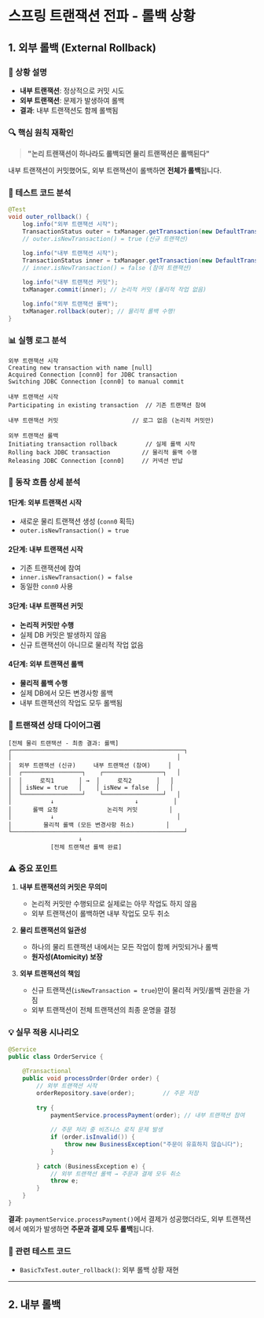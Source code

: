 # 스프링 트랜잭션 전파 - 롤백 상황

## 1. 외부 롤백 (External Rollback)

### 📝 상황 설명
- **내부 트랜잭션**: 정상적으로 커밋 시도
- **외부 트랜잭션**: 문제가 발생하여 롤백
- **결과**: 내부 트랜잭션도 함께 롤백됨

### 🔍 핵심 원칙 재확인
> **"논리 트랜잭션이 하나라도 롤백되면 물리 트랜잭션은 롤백된다"**

내부 트랜잭션이 커밋했어도, 외부 트랜잭션이 롤백하면 **전체가 롤백**됩니다.

### 🧪 테스트 코드 분석
```java
@Test
void outer_rollback() {
    log.info("외부 트랜잭션 시작");
    TransactionStatus outer = txManager.getTransaction(new DefaultTransactionAttribute());
    // outer.isNewTransaction() = true (신규 트랜잭션)

    log.info("내부 트랜잭션 시작");
    TransactionStatus inner = txManager.getTransaction(new DefaultTransactionAttribute());
    // inner.isNewTransaction() = false (참여 트랜잭션)
    
    log.info("내부 트랜잭션 커밋");
    txManager.commit(inner); // 논리적 커밋 (물리적 작업 없음)

    log.info("외부 트랜잭션 롤백");
    txManager.rollback(outer); // 물리적 롤백 수행!
}
```

### 📊 실행 로그 분석
```
외부 트랜잭션 시작
Creating new transaction with name [null]
Acquired Connection [conn0] for JDBC transaction
Switching JDBC Connection [conn0] to manual commit

내부 트랜잭션 시작
Participating in existing transaction  // 기존 트랜잭션 참여

내부 트랜잭션 커밋                     // 로그 없음 (논리적 커밋만)

외부 트랜잭션 롤백
Initiating transaction rollback        // 실제 롤백 시작
Rolling back JDBC transaction         // 물리적 롤백 수행
Releasing JDBC Connection [conn0]     // 커넥션 반납
```

### 🎯 동작 흐름 상세 분석

#### 1단계: 외부 트랜잭션 시작
- 새로운 물리 트랜잭션 생성 (`conn0` 획득)
- `outer.isNewTransaction() = true`

#### 2단계: 내부 트랜잭션 시작  
- 기존 트랜잭션에 참여
- `inner.isNewTransaction() = false`
- 동일한 `conn0` 사용

#### 3단계: 내부 트랜잭션 커밋
- **논리적 커밋만 수행**
- 실제 DB 커밋은 발생하지 않음
- 신규 트랜잭션이 아니므로 물리적 작업 없음

#### 4단계: 외부 트랜잭션 롤백
- **물리적 롤백 수행** 
- 실제 DB에서 모든 변경사항 롤백
- 내부 트랜잭션의 작업도 모두 롤백됨

### 🔄 트랜잭션 상태 다이어그램

```
[전체 물리 트랜잭션 - 최종 결과: 롤백]
┌─────────────────────────────────────────────────┐
│                                               │
│  외부 트랜잭션 (신규)     내부 트랜잭션 (참여)     │
│  ┌─────────────────┐    ┌─────────────────┐   │
│  │     로직1       │ →  │     로직2       │   │
│  │ isNew = true   │    │ isNew = false  │   │
│  └─────────────────┘    └─────────────────┘   │
│           ↓                       ↓          │
│      롤백 요청              논리적 커밋         │
│           ↓                                   │
│         물리적 롤백 (모든 변경사항 취소)         │
└─────────────────────────────────────────────────┘
                    ↓
            [전체 트랜잭션 롤백 완료]
```

### ⚠️ 중요 포인트

1. **내부 트랜잭션의 커밋은 무의미**
   - 논리적 커밋만 수행되므로 실제로는 아무 작업도 하지 않음
   - 외부 트랜잭션이 롤백하면 내부 작업도 모두 취소

2. **물리 트랜잭션의 일관성**
   - 하나의 물리 트랜잭션 내에서는 모든 작업이 함께 커밋되거나 롤백
   - **원자성(Atomicity) 보장**

3. **외부 트랜잭션의 책임**
   - 신규 트랜잭션(`isNewTransaction = true`)만이 물리적 커밋/롤백 권한을 가짐
   - 외부 트랜잭션이 전체 트랜잭션의 최종 운명을 결정

### 💡 실무 적용 시나리오

```java
@Service
public class OrderService {
    
    @Transactional
    public void processOrder(Order order) {
        // 외부 트랜잭션 시작
        orderRepository.save(order);        // 주문 저장
        
        try {
            paymentService.processPayment(order); // 내부 트랜잭션 참여
            
            // 주문 처리 중 비즈니스 로직 문제 발생
            if (order.isInvalid()) {
                throw new BusinessException("주문이 유효하지 않습니다");
            }
            
        } catch (BusinessException e) {
            // 외부 트랜잭션 롤백 → 주문과 결제 모두 취소
            throw e;
        }
    }
}
```

**결과**: `paymentService.processPayment()`에서 결제가 성공했더라도, 외부 트랜잭션에서 예외가 발생하면 **주문과 결제 모두 롤백**됩니다.

### 🔗 관련 테스트 코드
- `BasicTxTest.outer_rollback()`: 외부 롤백 상황 재현

---

## 2. 내부 롤백